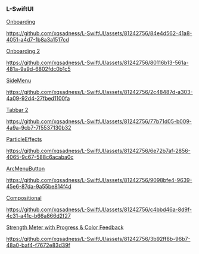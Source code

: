 ### L-SwiftUI

 
<a href="https://github.com/xqsadness/L-SwiftUI/tree/master/L-Swift/Conponents/Onboarding"> Onboarding </a>

https://github.com/xqsadness/L-SwiftUI/assets/81242756/84e4d562-41a8-4051-a4d7-1b8a3a1517cd

<a href="https://github.com/xqsadness/L-SwiftUI/tree/master/L-Swift/Conponents/Onboarding2"> Onboarding 2</a>

https://github.com/xqsadness/L-SwiftUI/assets/81242756/80116b13-561a-481a-9a9d-6802fdc0b1c5

<a href="https://github.com/xqsadness/L-SwiftUI/tree/master/L-Swift/Conponents/SideMenu"> SideMenu </a>

https://github.com/xqsadness/L-SwiftUI/assets/81242756/2c48487d-a303-4a09-92d4-27fbed1100fa

<a href="https://github.com/xqsadness/L-SwiftUI/tree/master/L-Swift/Conponents/Tabbar2"> Tabbar 2 </a>

https://github.com/xqsadness/L-SwiftUI/assets/81242756/77b71d05-b009-4a9a-9cb7-7f5537130b32

<a href="https://github.com/xqsadness/L-SwiftUI/tree/master/L-Swift/Conponents/ParticleEffects"> ParticleEffects </a>

https://github.com/xqsadness/L-SwiftUI/assets/81242756/6e72b7af-2856-4065-9c67-588c6acaba0c

<a href="https://github.com/xqsadness/L-SwiftUI/blob/master/L-Swift/Conponents/ArcMenuButton.swift"> ArcMenuButton </a>

https://github.com/xqsadness/L-SwiftUI/assets/81242756/9098bfe4-9639-45e6-87da-9a55be814f4d

<a href="https://github.com/xqsadness/L-SwiftUI/tree/master/L-Swift/Conponents/LazyCompositional"> Compositional </a>

https://github.com/xqsadness/L-SwiftUI/assets/81242756/c4bbd46a-8d9f-4c31-a41c-b66a866d2f27

<a href="https://github.com/xqsadness/L-SwiftUI/blob/master/L-Swift/Conponents/PasswordStrength.swift"> Strength Meter with Progress & Color Feedback </a>

https://github.com/xqsadness/L-SwiftUI/assets/81242756/3b92ff8b-96b7-48a0-baf4-f7672e83d39f

